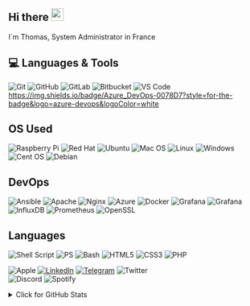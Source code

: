 ## Hi there <img src="https://media.giphy.com/media/hvRJCLFzcasrR4ia7z/giphy.gif" width="25px"></a>

I´m Thomas, System Administrator in France

## 💻 Languages & Tools
  ![Git](https://img.shields.io/badge/git-%23F05033.svg?style=for-the-badge&logo=git&logoColor=white)
  ![GitHub](https://img.shields.io/badge/github-%23121011.svg?style=for-the-badge&logo=github&logoColor=white)
  ![GitLab](https://img.shields.io/badge/gitlab-%23181717.svg?style=for-the-badge&logo=gitlab&logoColor=white)
  ![Bitbucket](https://img.shields.io/badge/bitbucket-%230047B3.svg?style=for-the-badge&logo=bitbucket&logoColor=white)
  ![VS Code](https://img.shields.io/badge/-VS%20Code-007ACC?style=flat-square&logo=visual-studio-code)
https://img.shields.io/badge/Azure_DevOps-0078D7?style=for-the-badge&logo=azure-devops&logoColor=white


## OS Used
  ![Raspberry Pi](https://img.shields.io/badge/-Raspberry%20Pi-C51A4A?style=flat-square&logo=Raspberry-Pi)
  ![Red Hat](https://img.shields.io/badge/Red%20Hat-EE0000?style=for-the-badge&logo=redhat&logoColor=white)
  ![Ubuntu](https://img.shields.io/badge/Ubuntu-E95420?style=for-the-badge&logo=ubuntu&logoColor=white)
  ![Mac OS](https://img.shields.io/badge/mac%20os-000000?style=for-the-badge&logo=macos&logoColor=F0F0F0)
  ![Linux](https://img.shields.io/badge/Linux-FCC624?style=for-the-badge&logo=linux&logoColor=black)
  ![Windows](https://img.shields.io/badge/Windows-0078D6?style=for-the-badge&logo=windows&logoColor=white)
  ![Cent OS](https://img.shields.io/badge/cent%20os-002260?style=for-the-badge&logo=centos&logoColor=F0F0F0)
  ![Debian](https://img.shields.io/badge/Debian-D70A53?style=for-the-badge&logo=debian&logoColor=white)

## DevOps
  ![Ansible](https://img.shields.io/badge/ansible-%231A1918.svg?style=for-the-badge&logo=ansible&logoColor=white)
  ![Apache](https://img.shields.io/badge/apache-%23D42029.svg?style=for-the-badge&logo=apache&logoColor=white)
  ![Nginx](https://img.shields.io/badge/nginx-%23009639.svg?style=for-the-badge&logo=nginx&logoColor=white)
  ![Azure](https://img.shields.io/badge/azure-%230072C6.svg?style=for-the-badge&logo=microsoftazure&logoColor=white)
  ![Docker](https://img.shields.io/badge/docker-%230db7ed.svg?style=for-the-badge&logo=docker&logoColor=white)
  ![Grafana](https://img.shields.io/badge/Grafana-black?style=flat-square&logo=grafana)
  ![Grafana](https://img.shields.io/badge/Grafana-F2F4F9?style=for-the-badge&logo=grafana&logoColor=orange&labelColor=F2F4F9)
  ![InfluxDB](https://img.shields.io/badge/InfluxDB-22ADF6?style=for-the-badge&logo=InfluxDB&logoColor=white)
  ![Prometheus](https://img.shields.io/badge/Prometheus-black?style=flat-square&logo=prometheus)
  ![OpenSSL](https://img.shields.io/badge/OpenSSL-black?style=flat-square&logo=openssl)

## Languages
  ![Shell Script](https://img.shields.io/badge/shell_script-%23121011.svg?style=for-the-badge&logo=gnu-bash&logoColor=white)
  ![PS](https://img.shields.io/badge/-shell-5391FE?style=flat-square&logo=PowerShell&logoColor=white)
  ![Bash](https://img.shields.io/badge/-bash-5391FE?style=flat-square&logo=PowerShell&logoColor=white)
  ![HTML5](https://img.shields.io/badge/-HTML5-E34F26?style=flat-square&logo=html5&logoColor=white)
  ![CSS3](https://img.shields.io/badge/-CSS3-1572B6?style=flat-square&logo=css3)
  ![PHP](https://img.shields.io/badge/php-%23777BB4.svg?style=for-the-badge&logo=php&logoColor=white)



  ![Apple](https://img.shields.io/badge/Apple-%23000000.svg?style=for-the-badge&logo=apple&logoColor=white)
  [![LinkedIn](https://img.shields.io/badge/linkedin-%230077B5.svg?style=for-the-badge&logo=linkedin&logoColor=white)](https://www.linkedin.com/in/thomas-magne-a5a546106/)
  [![Telegram](https://img.shields.io/badge/Telegram-2CA5E0?style=for-the-badge&logo=telegram&logoColor=white)](https://t.me/TomSmall)
  ![Twitter](https://img.shields.io/badge/<handle>-%231DA1F2.svg?style=for-the-badge&logo=Twitter&logoColor=white)  
  ![Discord](https://img.shields.io/badge/Discord-white?style=flat-square&logo=discord)
  ![Spotify](https://img.shields.io/badge/Spotify-1ED760?style=for-the-badge&logo=spotify&logoColor=white)

<details>
<summary>Click for GitHub Stats</summary>
<p align="center">
    <img alt = "GitHub Stats" src="https://github-readme-stats.vercel.app/api?username=Alaraw&show_icons=true&count_private=true&hide=issues&icon_color=000000&hide_border=true&title_color=5391FE&text_color=555">
    <br>
    <img alt = "Top Language" src="https://github-readme-stats.vercel.app/api/top-langs/?username=alwinw&hide=html,&hide_border=true&title_color=5391FE&text_color=555"
</p>
</details>
